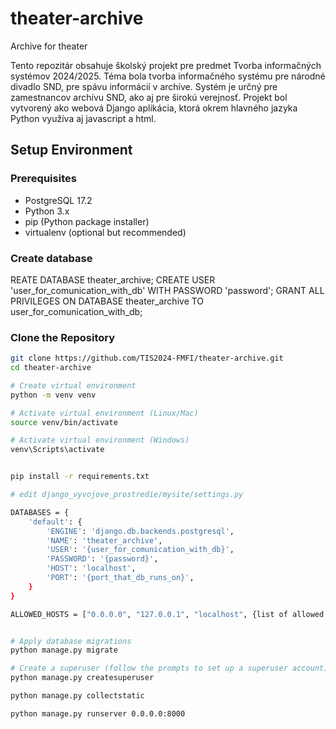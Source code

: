 # theater-archive
Archive for theater

Tento repozitár obsahuje školský projekt pre predmet Tvorba informačných systémov 2024/2025. Téma bola tvorba informačného systému pre národné divadlo SND, pre spávu informácií v archíve. Systém je určný pre zamestnancov archívu SND, ako aj pre širokú verejnosť. Projekt bol vytvorený ako webová Django aplikácia, ktorá okrem hlavného jazyka Python využíva aj javascript a html.

## Setup Environment

### Prerequisites

- PostgreSQL 17.2
- Python 3.x
- pip (Python package installer)
- virtualenv (optional but recommended)


### Create database
REATE DATABASE theater_archive;
CREATE USER 'user_for_comunication_with_db' WITH PASSWORD 'password';
GRANT ALL PRIVILEGES ON DATABASE theater_archive TO user_for_comunication_with_db;


### Clone the Repository

```bash
git clone https://github.com/TIS2024-FMFI/theater-archive.git
cd theater-archive

# Create virtual environment
python -m venv venv

# Activate virtual environment (Linux/Mac)
source venv/bin/activate

# Activate virtual environment (Windows)
venv\Scripts\activate


pip install -r requirements.txt

# edit django_vyvojove_prostredie/mysite/settings.py

DATABASES = {
    'default': {
        'ENGINE': 'django.db.backends.postgresql',
        'NAME': 'theater_archive',
        'USER': '{user_for_comunication_with_db}',
        'PASSWORD': '{password}',
        'HOST': 'localhost',
        'PORT': '{port_that_db_runs_on}',
    }
}

ALLOWED_HOSTS = ["0.0.0.0", "127.0.0.1", "localhost", {list of allowed hosts separated by comma}]


# Apply database migrations
python manage.py migrate

# Create a superuser (follow the prompts to set up a superuser account)
python manage.py createsuperuser

python manage.py collectstatic

python manage.py runserver 0.0.0.0:8000
```
